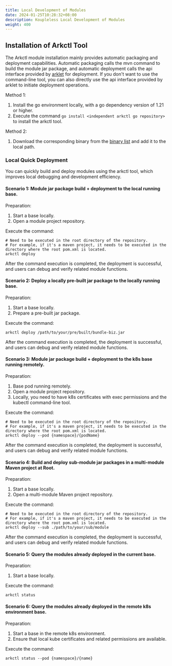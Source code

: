 ```yaml
---
title: Local Development of Modules
date: 2024-01-25T10:28:32+08:00
description: Koupleless Local Development of Modules
weight: 400
---
```


## Installation of Arkctl Tool

The Arkctl module installation mainly provides automatic packaging and deployment capabilities. Automatic packaging calls the mvn command to build the module jar package, and automatic deployment calls the api interface provided by [arklet](/docs/contribution-guidelines/arklet/architecture/) for deployment. If you don't want to use the command-line tool, you can also directly use the api interface provided by arklet to initiate deployment operations.

Method 1:

1. Install the go environment locally, with a go dependency version of 1.21 or higher.
2. Execute the command `go install <independent arkctl go repository>` to install the arkctl tool.

Method 2:

1. Download the corresponding binary from the [binary list](https://github.com/koupleless/koupleless/releases/tag/arkctl-release-0.1.0) and add it to the local 
   path.

### Local Quick Deployment

You can quickly build and deploy modules using the arkctl tool, which improves local debugging and development efficiency.

#### Scenario 1: Module jar package build + deployment to the local running base.

Preparation:

1. Start a base locally.
2. Open a module project repository.

Execute the command:

```shell
# Need to be executed in the root directory of the repository.
# For example, if it's a maven project, it needs to be executed in the directory where the root pom.xml is located.
arkctl deploy
```

After the command execution is completed, the deployment is successful, and users can debug and verify related module functions.

#### Scenario 2: Deploy a locally pre-built jar package to the locally running base.

Preparation:

1. Start a base locally.
2. Prepare a pre-built jar package.

Execute the command:

```shell
arkctl deploy /path/to/your/pre/built/bundle-biz.jar
```

After the command execution is completed, the deployment is successful, and users can debug and verify related module functions.

#### Scenario 3: Module jar package build + deployment to the k8s base running remotely.

Preparation:

1. Base pod running remotely.
2. Open a module project repository.
3. Locally, you need to have k8s certificates with exec permissions and the kubectl command-line tool.

Execute the command:

```shell
# Need to be executed in the root directory of the repository.
# For example, if it's a maven project, it needs to be executed in the directory where the root pom.xml is located.
arkctl deploy --pod {namespace}/{podName}
```

After the command execution is completed, the deployment is successful, and users can debug and verify related module functions.

#### Scenario 4: Build and deploy sub-module jar packages in a multi-module Maven project at Root.

Preparation:

1. Start a base locally.
2. Open a multi-module Maven project repository.

Execute the command:

```shell
# Need to be executed in the root directory of the repository.
# For example, if it's a maven project, it needs to be executed in the directory where the root pom.xml is located.
arkctl deploy --sub ./path/to/your/sub/module
```

After the command execution is completed, the deployment is successful, and users can debug and verify related module functions.

#### Scenario 5: Query the modules already deployed in the current base.

Preparation:

1. Start a base locally.

Execute the command:

```shell
arkctl status
```

#### Scenario 6: Query the modules already deployed in the remote k8s environment base.

Preparation:

1. Start a base in the remote k8s environment.
2. Ensure that local kube certificates and related permissions are available.

Execute the command:

```shell
arkctl status --pod {namespace}/{name}
```
